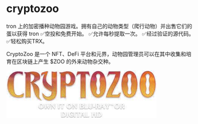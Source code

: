 # cryptozoo

tron 上的加密播种动物园游戏。拥有自己的动物类型（爬行动物）并出售它们的蛋以获得 tron ✅空投和免费开始。 ✅允许每秒提取一次。 ✅经过验证的源代码。 ✅轻松购买TRX。

CryptoZoo 是一个 NFT、DeFi 平台和元界，动物园管理员可以在其中收集和培育在区块链上产生 $ZOO 的外来动物杂交种。

![images](images.jpg)

